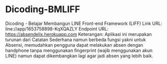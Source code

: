 # Dicoding-BMLIFF
Dicoding - Belajar Membangun LINE Front-end Framework (LIFF)
Link URL: line://app/1653758898-KqXQAZLY
Endpoint URL: https://absendelix.herokuapp.com
Keterangan: Aplikasi ini merupakan turunan dari Catatan Sederhana namun berbeda fungsi yakni untuk Absensi, memudahkan pengguna dapat melakukan absen dengan handphone tanpa menggunakan fingerprint (wajib menggunakan akun LINE) namun dapat dikembangkan lagi agar jadi absen yang lebih baik.
